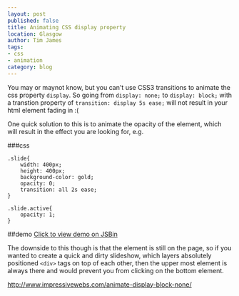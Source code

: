 ```yaml
---
layout: post
published: false
title: Animating CSS display property
location: Glasgow
author: Tim James
tags:
- css
- animation
category: blog
---
```


You may or maynot know, but you can't use CSS3 transitions to animate the css property `display`. So going from `display: none;` to `display: block;` with a transtion property of `transition: display 5s ease;` will not result in your html element fading in :(

One quick solution to this is to animate the opacity of the element, which will result in the effect you are looking for, e.g.

###css

    .slide{
        width: 400px;
        height: 400px;
        background-color: gold;
        opacity: 0;
        transition: all 2s ease;
    }

    .slide.active{
        opacity: 1;
    }

##demo
[Click to view demo on JSBin](http://jsbin.com/cigimeqewe/1/edit?html,css,output)

<!--excerpt-->

The downside to this though is that the element is still on the page, so if you wanted to create a quick and dirty slideshow, which layers absolutely positioned `<div>` tags on top of each other, then the upper most element is always there and would prevent you from clicking on the bottom element.

http://www.impressivewebs.com/animate-display-block-none/